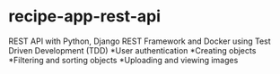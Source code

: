 # recipe-app-rest-api
REST API with Python, Django REST Framework and Docker using Test Driven Development (TDD)
*User authentication
*Creating objects
*Filtering and sorting objects
*Uploading and viewing images
